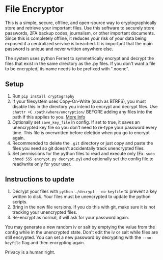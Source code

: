 
# File Encryptor

This is a simple, secure, offline, and open-source way to cryptographically store and retrieve your important files. Use this software to securely store passwords, 2FA backup codes, journalism, or other important documents. Since this is completely offline, it reduces your risk of your data being exposed if a centralized service is breached. It is important that the main password is unique and never written anywhere else.

The system uses python Fernet to symmetrically encrypt and decrypt the files that exist in the same directory as the .py files. If you don't want a file to be encrypted, its name needs to be prefixed with ".noenc".

## Setup

1. Run `pip install cryptography`
2. If your filesystem uses Copy-On-Write (such as BTRFS), you must disable this in the directory you intend to encrypt and decrypt files. Use `chattr +C /path/where/encryption/` BEFORE adding any files into the path if this applies to you. [More Info](https://wiki.archlinux.org/title/Btrfs)
3. Optionally set `save_key_file` in config. If set to true, it saves an unencrypted key file so you don't need to re-type your password every time. This file is overwritten before deletion when you go to encrypt again.
4. Recommended to delete the `.git` directory or just copy and paste the files you need so git doesn't accidentally track unencrypted files.
5. Set permissions for the python files to read and execute only (Ex. `sudo chmod 555 encrypt.py decrypt.py`) and optionally set the config file to read/write only for your user.

## Instructions to update

1. Decrypt your files with `python ./decrypt --no-keyfile` to prevent a key written to disk. Your files must be unencrypted to update the python scripts.
2. Bring in the new file versions. If you do this with git, make sure it is not tracking your unencrypted files.
3. Re-encrypt as normal, it will ask for your password again.

You may generate a new random iv or salt by emptying the value from the config while in the unencrypted state. Don't edit the iv or salt while files are still encrypted. You can set a new password by decrypting with the `--no-keyfile` flag and then encrypting again.

Privacy is a human right.